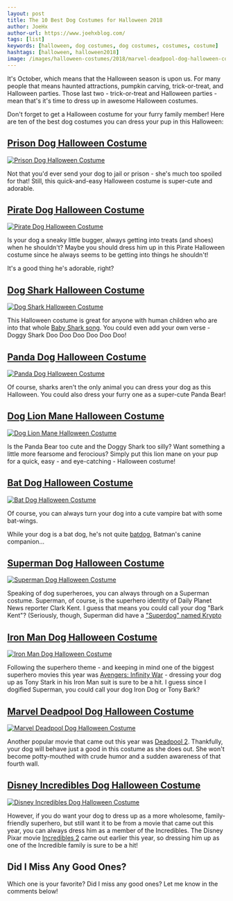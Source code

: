 ```yaml
---
layout: post
title: The 10 Best Dog Costumes for Halloween 2018
author: JoeHx
author-url: https://www.joehxblog.com/
tags: [list]
keywords: [halloween, dog costumes, dog costumes, costumes, costume]
hashtags: [halloween, halloween2018]
image: /images/halloween-costumes/2018/marvel-deadpool-dog-halloween-costume.jpg
---
```


It's October, which means that the Halloween season is upon us. For many people that means haunted attractions, pumpkin carving, trick-or-treat, and Halloween parties. Those last two - trick-or-treat and Halloween parties - mean that's it's time to dress up in awesome Halloween costumes.

Don't forget to get a Halloween costume for your furry family member! Here are ten of the best dog costumes you can dress your pup in this Halloween:

## [Prison Dog Halloween Costume](https://www.amazon.com/Casual-Canine-Prison-Dog-Halloween-Costume/dp/B000W5UWPQ/?tag=puppysnuggles-20)

[![Prison Dog Halloween Costume](/images/halloween-costumes/2018/prison-dog-halloween-costume.jpg)](https://www.amazon.com/Casual-Canine-Prison-Dog-Halloween-Costume/dp/B000W5UWPQ/?tag=puppysnuggles-20)

Not that you'd ever send your dog to jail or prison - she's much too spoiled for that! Still, this quick-and-easy Halloween costume is super-cute and adorable.

## [Pirate Dog Halloween Costume](https://www.amazon.com/Pirate-Dog-Halloween-Costume/dp/B010DXW6NC/?tag=puppysnuggles-20)

[![Pirate Dog Halloween Costume](/images/halloween-costumes/2018/pirate-dog-halloween-costume.jpg)](https://www.amazon.com/Pirate-Dog-Halloween-Costume/dp/B010DXW6NC/?tag=puppysnuggles-20)

Is your dog a sneaky little bugger, always getting into treats (and shoes) when he shouldn't? Maybe you should dress him up in this Pirate Halloween costume since he always seems to be getting into things he shouldn't!

It's a good thing he's adorable, right?

## [Dog Shark Halloween Costume](https://www.amazon.com/Dog-Shark-Halloween-Costume/dp/B00JSMVMOE/?tag=puppysnuggles-20)

[![Dog Shark Halloween Costume](/images/halloween-costumes/2018/dog-shark-halloween-costume.jpg)](https://www.amazon.com/Dog-Shark-Halloween-Costume/dp/B00JSMVMOE/?tag=puppysnuggles-20)

This Halloween costume is great for anyone with human children who are into that whole [Baby Shark song](https://www.youtube.com/watch?v=XqZsoesa55w). You could even add your own verse - Doggy Shark  Doo Doo Doo Doo Doo Doo!

## [Panda Dog Halloween Costume](https://www.amazon.com/Pandaloon-Panda-Dog-Halloween-Costume/dp/B075QZV33C/?tag=puppysnuggles-20)

[![Panda Dog Halloween Costume](/images/halloween-costumes/2018/panda-dog-halloween-costume.jpg)](https://www.amazon.com/Pandaloon-Panda-Dog-Halloween-Costume/dp/B075QZV33C/?tag=puppysnuggles-20)

Of course, sharks aren't the only animal you can dress your dog as this Halloween. You could also dress your furry one as a super-cute Panda Bear!

## [Dog Lion Mane Halloween Costume](https://www.amazon.com/Dog-Lion-Mane-Halloween-Costume/dp/B00UXVNIBE/?tag=puppysnuggles-20)

[![Dog Lion Mane Halloween Costume](/images/halloween-costumes/2018/dog-lion-mane-halloween-costume.jpg)](https://www.amazon.com/Dog-Lion-Mane-Halloween-Costume/dp/B00UXVNIBE/?tag=puppysnuggles-20)

Is the Panda Bear too cute and the Doggy Shark too silly? Want something a little more fearsome and ferocious? Simply put this lion mane on your pup for a quick, easy - and eye-catching - Halloween costume!

## [Bat Dog Halloween Costume](https://www.amazon.com/Bat-Dog-Halloween-Costume/dp/B07H7C2Y7D/?tag=puppysnuggles-20)

[![Bat Dog Halloween Costume](/images/halloween-costumes/2018/bat-dog-halloween-costume.jpg)](https://www.amazon.com/Bat-Dog-Halloween-Costume/dp/B07H7C2Y7D/?tag=puppysnuggles-20)

Of course, you can always turn your dog into a cute vampire bat with some bat-wings.

While your dog is a bat dog, he's not quite [batdog](https://www.amazon.com/Batman-Dog-Halloween-Costume/dp/B00UCIWNV4/?tag=puppysnuggles-20), Batman's canine companion...

## [Superman Dog Halloween Costume](https://www.amazon.com/DC-Comics-Superman-Dog-Halloween-Costume/dp/B00KGHZZ0M/?tag=puppysnuggles-20)

[![Superman Dog Halloween Costume](/images/halloween-costumes/2018/superman-dog-halloween-costume.jpg)](https://www.amazon.com/DC-Comics-Superman-Dog-Halloween-Costume/dp/B00KGHZZ0M/?tag=puppysnuggles-20)

Speaking of dog superheroes, you can always through on a Superman costume. Superman, of course, is the superhero identity of Daily Planet News reporter Clark Kent. I guess that means you could call your dog "Bark Kent"? (Seriously, though, Superman did have a ["Superdog" named Krypto](https://www.amazon.com/Kryptos-Scripto/dp/B00D5P15BK/?tag=puppysnuggles-20)

## [Iron Man Dog Halloween Costume](https://www.amazon.com/Iron-Man-Dog-Halloween-Costume/dp/B07FB3C4NT/?tag=puppysnuggles-20)

[![Iron Man Dog Halloween Costume](/images/halloween-costumes/2018/iron-man-dog-halloween-costume.jpg)](https://www.amazon.com/Iron-Man-Dog-Halloween-Costume/dp/B07FB3C4NT/?tag=puppysnuggles-20)

Following the superhero theme - and keeping in mind one of the biggest superhero movies this year was [Avengers: Infinity War](https://www.amazon.com/Avengers-Infinity-War/dp/B07CKK1LT3/?tag=puppysnuggles-20) - dressing your dog up as Tony Stark in his Iron Man suit is sure to be a hit. I guess since I dogified Superman, you could call your dog Iron Dog or Tony Bark?

## [Marvel Deadpool Dog Halloween Costume](https://www.amazon.com/Marvel-Deadpool-Dog-Halloween-Costume/dp/B079QCK4K9/?tag=puppysnuggles-20)

[![Marvel Deadpool Dog Halloween Costume](/images/halloween-costumes/2018/marvel-deadpool-dog-halloween-costume.jpg)](https://www.amazon.com/Marvel-Deadpool-Dog-Halloween-Costume/dp/B079QCK4K9/?tag=puppysnuggles-20)

Another popular movie that came out this year was [Deadpool 2](https://www.amazon.com/Deadpool-2-Ryan-Reynolds/dp/B07D5KWFJ7/?tag=puppysnuggles-20). Thankfully, your dog will behave just a good in this costume as she does out. She won't become potty-mouthed with crude humor and a sudden awareness of that fourth wall.

## [Disney Incredibles Dog Halloween Costume](https://www.amazon.com/Disney-Incredibles-Dog-Halloween-Costume/dp/B07D4RW136/?tag=puppysnuggles-20)

[![Disney Incredibles Dog Halloween Costume](/images/halloween-costumes/2018/disney-incredibles-dog-halloween-costume.jpg)](https://www.amazon.com/Disney-Incredibles-Dog-Halloween-Costume/dp/B07D4RW136/?tag=puppysnuggles-20)

However, if you do want your dog to dress up as a more wholesome, family-friendly superhero, but still want it to be from a movie that came out this year, you can always dress him as a member of the Incredibles. The Disney Pixar movie [Incredibles 2](https://www.amazon.com/Incredibles-2/dp/B07DNL1DC8/?tag=puppysnuggles-20) came out earlier this year, so dressing him up as one of the Incredible family is sure to be a hit!

## Did I Miss Any Good Ones?

Which one is your favorite? Did I miss any good ones? Let me know in the comments below!
